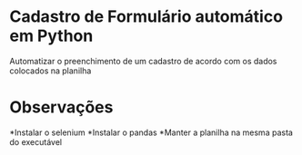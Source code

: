 # Cadastro de Formulário automático em Python
Automatizar o preenchimento de um cadastro de acordo com os dados colocados na planilha 

# Observações 
*Instalar o selenium 
*Instalar o pandas
*Manter a planilha na mesma pasta do executável

